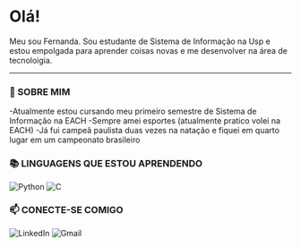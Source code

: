 # Olá!

Meu sou Fernanda.
Sou estudante de Sistema de Informação na Usp e estou empolgada para aprender coisas novas e me desenvolver na área de tecnoloigia.

---

### 👑 SOBRE MIM

-Atualmente estou cursando meu primeiro semestre de Sistema de Informação na EACH
-Sempre amei esportes (atualmente pratico volei na EACH)
-Já fui campeã paulista duas vezes na natação e fiquei em quarto lugar em um campeonato brasileiro

### 📚 LINGUAGENS QUE ESTOU APRENDENDO

![Python](https://img.shields.io/badge/-Python-3776AB?style=flat&logo=python&logoColor=white)
![C](https://img.shields.io/badge/-C-00599C?style=flat&logo=c&logoColor=white)

### 📫 CONECTE-SE COMIGO

![LinkedIn](https://www.linkedin.com/in/fernandayumitaira/)
![Gmail](https://img.shields.io/badge/-Email-)


<!---
feyumiii/feyumiii is a ✨ special ✨ repository because its `README.md` (this file) appears on your GitHub profile.
You can click the Preview link to take a look at your changes.
--->
